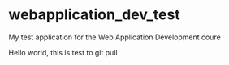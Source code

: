 # webapplication_dev_test
My test application for the Web Application Development coure

Hello world, this is test to git pull